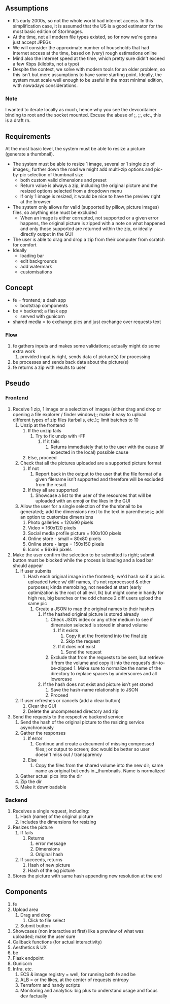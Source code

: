 ## Assumptions

- It’s early 2000s, so not the whole world had internet access. In this simplification case, it is assumed that the US is a good estimator for the most basic edition of StorImages.
- At the time, not all modern file types existed, so for now we're gonna just accept JPEGs
- We will consider the approximate number of households that had internet access at the time, based on (very) rough estimations online
- Mind also the internet speed at the time, which pretty sure didn't exceed a few Kbps (kilobits, not a typo)
- Despite the context, we solve with modern tools for an older problem, so this isn't but mere assumptions to have some starting point. Ideally, the system must scale well enough to be useful in the most minimal edition, with nowadays considerations.

### Note
I wanted to iterate locally as much, hence why you see the devcontainer binding to root and the socket mounted. Excuse the abuse of ;, ;;, etc., this is a draft rn.

## Requirements
At the most basic level, the system must be able to resize a picture (generate a thumbnail).
- The system must be able to resize 1 image, several or 1 single zip of images;; further down the road we might add multi-zip options and pic-by-pic selection of thumbnail size
    - both custom valid dimensions and preset
    - Return value is always a zip, including the original picture and the resized options selected from a dropdown menu
    - If only 1 image is resized, it would be nice to have the preview right at the browser
- The system only allows for valid (supported by pillow, picture images) files, so anything else must be excluded
    - When an image is either corrupted, not supported or a given error happens, the original picture is zipped with a note on what happened and only those supported are returned within the zip, or ideally directly output in the GUI
- The user is able to drag and drop a zip from their computer from scratch for comfort
- Ideally
    - loading bar
    - edit backgrounds
    - add watermark
    - customisations

## Concept
- fe = frontend; a dash app
  - bootstrap components
- be = backend; a flask app
  - served with gunicorn
- shared media = to exchange pics and just exchange over requests text

### Flow
1. fe gathers inputs and makes some validations; actually might do some extra work
   1. provided input is right, sends data of picture(s) for processing
2. be processes and sends back data about the picture(s)
3. fe returns a zip with results to user

## Pseudo
### Frontend 
1. Receive 1 zip, 1 image or a selection of images (either drag and drop or opening a file explorer / finder window);; make it easy to upload different types of zip files (tarballs, etc.);; limit batches to 10
    1. Unzip at the frontend
        1. If the unzip fails
            1. Try to fix unzip with -FF
                1. If it fails
                    1. Returns immediately that to the user with the cause (if expected in the local) possible cause
        2. Else, proceed
    2. Check that all the pictures uploaded are a supported picture format
        1. If not
            1. Report back in the output to the user that the file format of a given filename isn’t supported and therefore will be excluded from the result
        2. If they all are supported
            1. Showcase a list to the user of the resources that will be uploaded with an emoji or the likes in the GUI
    4. Allow the user for a single selection of the thumbnail to be generated;; add the dimensions next to the text in parentheses;; add an option to customize dimensions
        1. Photo galleries = 120x90 pixels
        2. Video = 160x120 pixels
        3. Social media profile picture = 100x100 pixels
        4. Online store - small = 80x80 pixels
        5. Online store - large = 150x150 pixels
        6. Icons = 96x96 pixels
2. Make the user confirm the selection to be submitted is right; submit button must be blocked while the process is loading and a load bar should appear
    1. If user submits
        1. Hash each original image in the frontend;; we'd hash so if a pic is uploaded twice w/ diff names, it's not reprocessed & other purposes; kinda memoizing, not needed at start (early optimization is the root of all evil, Ik) but might come in handy for high res, big bunches or the odd chance 2 diff users upload the same pic
            1. Create a JSON to map the original names to their hashes
                1. If the hashed original picture is stored already
                    1. Check JSON index or any other medium to see if dimension selected is stored in shared volume
                        1. If it exists
                            1. Copy it at the frontend into the final zip
                            2. Skip the request
                        2. If it does not exist 
                            1. Send the request
                    2. Exclude that from the requests to be sent, but retrieve it from the volume and copy it into the request’s dir-to-be-zipped
                            1. Make sure to normalize the name of the directory to replace spaces by underscores and all lowercase
                2. If the hash does not exist and picture isn’t yet stored
                    1. Save the hash-name relationship to JSON
                    2. Proceed
    2. If user refreshes or cancels (add a clear button)
        1. Clear the GUI
        2. Delete the uncompressed directory and zip
3. Send the requests to the respective backend service
    1. Send the hash of the original picture to the resizing service asynchronously
    2. Gather the responses 
        1. If error
            1. Continue and create a document of missing compressed files;; or output to screen; doc would be better so user doesn't miss out / transparency
        2. Else
            1. Copy the files from the shared volume into the new dir; same name as original but ends in _thumbnails. Name is normalized
    3. Gather actual pics into the dir
    4. Zip the dir
    5. Make it downloadable

### Backend
1. Receives a single request, including:
    1. Hash (name) of the original picture
    2. Includes the dimensions for resizing
2. Resizes the picture
    1. If fails
        1. Returns
            1. error message
            2. Dimensions
            3. Original hash
    2. If succeeds, returns
        1. Hash of new picture
        2. Hash of the og picture
3. Stores the picture with same hash appending new resolution at the end

## Components
1. fe
  1. Upload area
      1. Drag and drop
         1. Click to file select
      2. Submit button
  2. Showcases (non interactive at first) like a preview of what was uploaded; make the user sure
  3. Callback functions (for actual interactivity)
  4. Aesthetics & UX
2. be
  1. Flask endpoint
  2. Gunicorn
3. Infra, etc.
   1. ECS & image registry = well, for running both fe and be
   1. ALB = or the likes, at the center of requests entropy
   2. Terraform and handy scripts
   3. Monitoring and analytics: big plus to understand usage and focus dev factually

<!-- ## Structure

- docs/
    - Diagram
- *.sh
    - Script to rebuild everything from scratch
- tests/
  - might not be viable rn but desirably
- Repository with README.md
    - Build the app locally
    - How to deploy, etc.
    - Core features of the iteration
 -->
